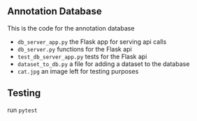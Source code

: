 ## Annotation Database

This is the code for the annotation database

*	`db_server_app.py` the Flask app for serving api calls 
*	`db_server.py` functions for the Flask api
*	`test_db_server_app.py` tests for the Flask api
*	`dataset_to_db.py` a file for adding a dataset to the database
* 	`cat.jpg` an image left for testing purposes

## Testing

run `pytest`